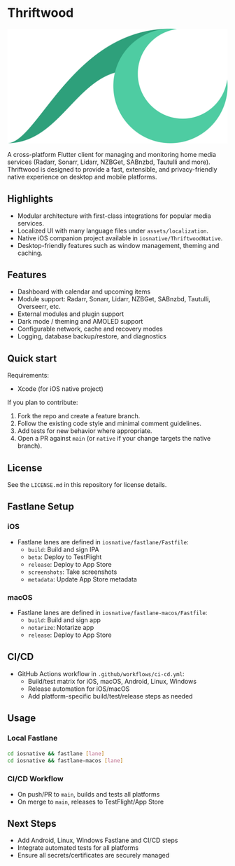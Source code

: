 # Thriftwood

![Thriftwood logo](assets/images/branding_logo.png)

A cross-platform Flutter client for managing and monitoring home media services (Radarr, Sonarr, Lidarr, NZBGet, SABnzbd, Tautulli and more). Thriftwood is designed to provide a fast, extensible, and privacy-friendly native experience on desktop and mobile platforms.

## Highlights

- Modular architecture with first-class integrations for popular media services.
- Localized UI with many language files under `assets/localization`.
- Native iOS companion project available in `iosnative/ThriftwoodNative`.
- Desktop-friendly features such as window management, theming and caching.

## Features

- Dashboard with calendar and upcoming items
- Module support: Radarr, Sonarr, Lidarr, NZBGet, SABnzbd, Tautulli, Overseerr, etc.
- External modules and plugin support
- Dark mode / theming and AMOLED support
- Configurable network, cache and recovery modes
- Logging, database backup/restore, and diagnostics

## Quick start

Requirements:

- Xcode (for iOS native project)


If you plan to contribute:

1. Fork the repo and create a feature branch.
2. Follow the existing code style and minimal comment guidelines.
3. Add tests for new behavior where appropriate.
4. Open a PR against `main` (or `native` if your change targets the native branch).

## License

See the `LICENSE.md` in this repository for license details.

## Fastlane Setup

### iOS

- Fastlane lanes are defined in `iosnative/fastlane/Fastfile`:
  - `build`: Build and sign IPA
  - `beta`: Deploy to TestFlight
  - `release`: Deploy to App Store
  - `screenshots`: Take screenshots
  - `metadata`: Update App Store metadata

### macOS

- Fastlane lanes are defined in `iosnative/fastlane-macos/Fastfile`:
  - `build`: Build and sign app
  - `notarize`: Notarize app
  - `release`: Deploy to App Store

## CI/CD

- GitHub Actions workflow in `.github/workflows/ci-cd.yml`:
  - Build/test matrix for iOS, macOS, Android, Linux, Windows
  - Release automation for iOS/macOS
  - Add platform-specific build/test/release steps as needed

## Usage

### Local Fastlane

```sh
cd iosnative && fastlane [lane]
cd iosnative && fastlane-macos [lane]
```

### CI/CD Workflow

- On push/PR to `main`, builds and tests all platforms
- On merge to `main`, releases to TestFlight/App Store

## Next Steps

- Add Android, Linux, Windows Fastlane and CI/CD steps
- Integrate automated tests for all platforms
- Ensure all secrets/certificates are securely managed
